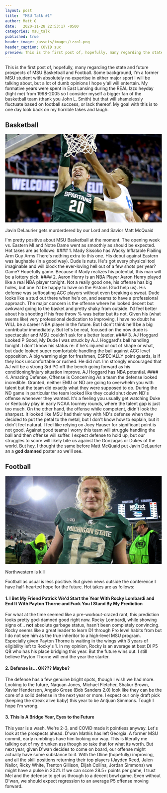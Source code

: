 ```yaml
---
layout: post
title:  "MSU Talk #1"
author: Matt G
date:   2020-11-28 22:53:17 -0500
categories: msu_talk
published: true
header_image: /assets/images/izzo1.png
header_caption: COVID sux
preview: This is the first post of, hopefully, many regarding the state and future prospects of MSU Basketball and Football. Some background, I'm a former MSU student with absolutely no expertise in either  sport I will be talking about, but a lot of dumb opinions I hope y'all will entertain. My formative years were growing up in East Lansing during the Izzo heyday from 1998-2005 so I consider myself a bigger fan of basketball (thank you John L. Smith) but that will fluctuate based on football success or lack thereof. My goal with this is to one day look back on my horrible takes and laugh.
---
```

This is the first post of, hopefully, many regarding the state and future prospects of MSU Basketball and Football. Some background, I'm a former MSU student with absolutely no expertise in either major sport I will be talking about, but a lot of dumb opinions I hope y'all will entertain. My formative years were spent in East Lansing during the REAL Izzo heyday (fight me) from 1998-2005 so I consider myself a bigger fan of the basketball team (thank you John L. Smith) but that will shamelessly fluctuate based on football success, or lack thereof. My goal with this is to one day look back on my horrible takes and laugh.
## Basketball
<!-- ![Evidence Matt McQuaid is a murderer](/assets/images/mcquaid_dunk.jpg "RIP_DeLaurier") -->
<img src="/assets/images/mcquaid_dunk.jpg" alt="RIP_DeLaurier"
	title="RIP DeLaurier"/>
<p class="caption">Javin DeLaurier gets murderdered by our Lord and Savior Matt McQuaid</p>
I'm pretty positive about MSU Basketball at the moment. The opening week vs. Eastern MI and Notre Dame went as smoothly as should be expected. Hot takes are as follows:
#### 1. Mady Sissoko has Wacky Inflatable Flailing Arm Guy Arms
There's nothing extra to this one. His debut against Eastern was laughable (in a good way). Dude is nuts. He's got every physical tool imaginable and will block the ever-loving hell out of a few shots per year? Game? Hopefully game. Because if Mady realizes his potential, this man will be a lottery pick.
#### 2. Aaron Henry is an NBA Player
Aaron Henry played like a real NBA player tonight. Not a really good one, his offense has big holes, but one I'd be happy to have on the Pistons (God help us). His defense was suffocating ACC players without even breaking a sweat. Dude looks like a stud out there when he's on, and seems to have a professional approach. The major concern is the offense where he looked decent but awkward going to the basket and pretty shaky from outside. I'd feel better about his shooting if his free throw % was better but its not. Given his (what seems like) very professional dedication to improving, I have no doubt he WILL be a career NBA player in the future. But I don't think he'll be a big contributor immediately. But let's be real, focused on the now dude is spectacular and MSU couldn't ask for a better leader.
#### 3. AJ Hoggard Looked P Good, My Dude
I was struck by A.J. Hoggard's ball handling tonight. I don't know his status re: if he's injured or out of shape or what, but dude looked super comfortable handling the ball against ACC level opposition. A big warning sign for freshmen, ESPECIALLY point guards, is if they look uncomfortable or rushed. He did not. I'm strongly encouraged that AJ will be a strong 3rd PG off the bench going forward as his conditioning/injury situation improve. AJ Hoggard has NBA potential.
#### 4. Amazing Defense, Offense is Concerning
As a team the defense looked incredible. Granted, neither EMU or ND are going to overwhelm you with talent but the team did exactly what they were supposed to do. During the ND game in particular the team looked like they could shut down ND's offense whenever they wanted. It's a feeling you usually get watching Duke or Kentucky play in early NCAA tourney rounds, where the talent gap is just too much. On the other hand, the offense while competent, didn't look the sharpest. It looked like MSU had their way with ND's defense when they decided to put the petal to the metal, but I don't know how to explain, but it didn't feel natural. I feel like relying on Joey Hauser for significant point is not good. Against good teams I worry this team will struggle handling the ball and then offense will suffer. I expect defense to hold up, but our struggles to score will likely bite us against the Gonzagas or Dukes of the world. But hey, I thought the same before Matt McQuaid put Javin DeLaurier an a <b>god damned</b> poster so we'll see.

## Football
<img src="/assets/images/football1.jpg" alt="Rocky_Kawaii"
	title="RockyDreamy"/>
<p class="caption">Northwestern is kill</p>
Football as usual is less positive. But given news outside the conference I have half-hearted hope for the future. Hot takes are as follows:

#### 1. I Bet My Friend Patrick We'd Start the Year With Rocky Lombardi and End It With Payton Thorne and Fuck You I Stand By My Prediction
For what at the time seemed like a pre-workout-crazed rant, this prediction looks pretty god-damned good right now. Rocky Lombardi, while showing signs of... <b>not</b> absolute garbage status, hasn't been completely convincing. Rocky seems like a great leader to learn D1 through Pro level habits from but I do not see him as the true inheritor to a high-level MSU program. Especially given Payton Thorne is waiting in the wings with 3 years of eligibility left to Rocky's 1. In my opinion, Rocky is an average at best DI P5 QB who has his place bridging this year. But the future wins out. I still believe Payton Thorne will end the year the starter.

#### 2. Defense is... OK??? Maybe?
The defense has a few genuine bright spots, though I wish we had more. Looking to the future, Naquan Jones, Michael Fletcher, Shakur Brown, Xavier Henderson, Angelo Grose (Bob Sanders 2.0) look like they can be the core of a solid defense in the next year or more. I expect our only draft pick (keeping the streak alive baby) this year to be Antjuan Simmons. Tough I hope I'm wrong. 

#### 3. This Is A Bridge Year, Eyes to the Future
This year is a wash. We're 2-3, and COVID made it pointless anyway. Let's look at the prospects ahead. D'wan Mathis has left Georgia. A former MSU commit, early rumblings have him looking our way. This is literally me talking out of my drunken ass though so take that for what its worth. But next year, given D'wan decides to come on board, our offense might actually have some substance to it. With the Oline (hopefully) improving, and all the skill positions returning their top players (Jayden Reed, Jalen Nailor, Ricky White, Trenton Gillison, Elijah Collins, Jordan Simmons) we might have a pulse in 2021. If we can score 28.5+ points per game, I trust Mel and the defense to get us through to a decent bowl game. Even without D'wan, we should expect regression to an average P5 offense moving forward.